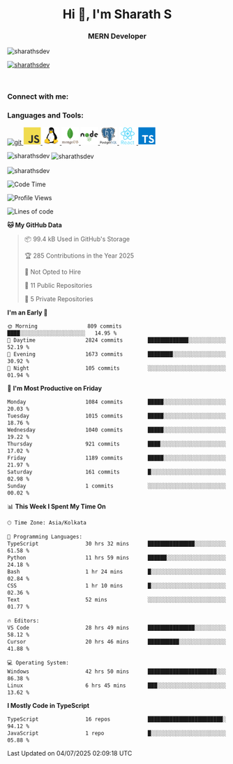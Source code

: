 <h1 align="center">Hi 👋, I'm Sharath S</h1>
<h3 align="center">MERN Developer</h3>

<p align="left"> <img src="https://komarev.com/ghpvc/?username=sharathsdev&label=Profile%20views&color=0e75b6&style=flat" alt="sharathsdev" /> </p>

<p align="left"> <a href="https://github.com/ryo-ma/github-profile-trophy"><img src="https://github-profile-trophy.vercel.app/?username=sharathsdev" alt="sharathsdev" /></a> </p>

<p align="left"> <a href="https://twitter.com/" target="blank"><img src="https://img.shields.io/twitter/follow/?logo=twitter&style=for-the-badge" alt="" /></a> </p>

<h3 align="left">Connect with me:</h3>
<p align="left">
</p>

<h3 align="left">Languages and Tools:</h3>
<p align="left"> <a href="https://git-scm.com/" target="_blank" rel="noreferrer"> <img src="https://www.vectorlogo.zone/logos/git-scm/git-scm-icon.svg" alt="git" width="40" height="40"/> </a> <a href="https://developer.mozilla.org/en-US/docs/Web/JavaScript" target="_blank" rel="noreferrer"> <img src="https://raw.githubusercontent.com/devicons/devicon/master/icons/javascript/javascript-original.svg" alt="javascript" width="40" height="40"/> </a> <a href="https://www.linux.org/" target="_blank" rel="noreferrer"> <img src="https://raw.githubusercontent.com/devicons/devicon/master/icons/linux/linux-original.svg" alt="linux" width="40" height="40"/> </a> <a href="https://www.mongodb.com/" target="_blank" rel="noreferrer"> <img src="https://raw.githubusercontent.com/devicons/devicon/master/icons/mongodb/mongodb-original-wordmark.svg" alt="mongodb" width="40" height="40"/> </a> <a href="https://nodejs.org" target="_blank" rel="noreferrer"> <img src="https://raw.githubusercontent.com/devicons/devicon/master/icons/nodejs/nodejs-original-wordmark.svg" alt="nodejs" width="40" height="40"/> </a> <a href="https://www.postgresql.org" target="_blank" rel="noreferrer"> <img src="https://raw.githubusercontent.com/devicons/devicon/master/icons/postgresql/postgresql-original-wordmark.svg" alt="postgresql" width="40" height="40"/> </a> <a href="https://reactjs.org/" target="_blank" rel="noreferrer"> <img src="https://raw.githubusercontent.com/devicons/devicon/master/icons/react/react-original-wordmark.svg" alt="react" width="40" height="40"/> </a> <a href="https://www.typescriptlang.org/" target="_blank" rel="noreferrer"> <img src="https://raw.githubusercontent.com/devicons/devicon/master/icons/typescript/typescript-original.svg" alt="typescript" width="40" height="40"/> </a> </p>

<p><img align="left" src="https://github-readme-stats.vercel.app/api/top-langs?username=sharathsdev&show_icons=true&locale=en&layout=compact" alt="sharathsdev" /></p>

<p>&nbsp;<img align="center" src="https://github-readme-stats.vercel.app/api?username=sharathsdev&show_icons=true&locale=en" alt="sharathsdev" /></p>

<p><img align="center" src="https://github-readme-streak-stats.herokuapp.com/?user=sharathsdev&" alt="sharathsdev" /></p>
 
 <!--START_SECTION:waka-->
![Code Time](http://img.shields.io/badge/Code%20Time-865%20hrs%2030%20mins-blue)

![Profile Views](http://img.shields.io/badge/Profile%20Views-0-blue)

![Lines of code](https://img.shields.io/badge/From%20Hello%20World%20I%27ve%20Written-6.1%20million%20lines%20of%20code-blue)

**🐱 My GitHub Data** 

> 📦 99.4 kB Used in GitHub's Storage 
 > 
> 🏆 285 Contributions in the Year 2025
 > 
> 🚫 Not Opted to Hire
 > 
> 📜 11 Public Repositories 
 > 
> 🔑 5 Private Repositories 
 > 
**I'm an Early 🐤** 

```text
🌞 Morning                809 commits         ████░░░░░░░░░░░░░░░░░░░░░   14.95 % 
🌆 Daytime                2824 commits        █████████████░░░░░░░░░░░░   52.19 % 
🌃 Evening                1673 commits        ████████░░░░░░░░░░░░░░░░░   30.92 % 
🌙 Night                  105 commits         ░░░░░░░░░░░░░░░░░░░░░░░░░   01.94 % 
```
📅 **I'm Most Productive on Friday** 

```text
Monday                   1084 commits        █████░░░░░░░░░░░░░░░░░░░░   20.03 % 
Tuesday                  1015 commits        █████░░░░░░░░░░░░░░░░░░░░   18.76 % 
Wednesday                1040 commits        █████░░░░░░░░░░░░░░░░░░░░   19.22 % 
Thursday                 921 commits         ████░░░░░░░░░░░░░░░░░░░░░   17.02 % 
Friday                   1189 commits        █████░░░░░░░░░░░░░░░░░░░░   21.97 % 
Saturday                 161 commits         █░░░░░░░░░░░░░░░░░░░░░░░░   02.98 % 
Sunday                   1 commits           ░░░░░░░░░░░░░░░░░░░░░░░░░   00.02 % 
```


📊 **This Week I Spent My Time On** 

```text
🕑︎ Time Zone: Asia/Kolkata

💬 Programming Languages: 
TypeScript               30 hrs 32 mins      ███████████████░░░░░░░░░░   61.58 % 
Python                   11 hrs 59 mins      ██████░░░░░░░░░░░░░░░░░░░   24.18 % 
Bash                     1 hr 24 mins        █░░░░░░░░░░░░░░░░░░░░░░░░   02.84 % 
CSS                      1 hr 10 mins        █░░░░░░░░░░░░░░░░░░░░░░░░   02.36 % 
Text                     52 mins             ░░░░░░░░░░░░░░░░░░░░░░░░░   01.77 % 

🔥 Editors: 
VS Code                  28 hrs 49 mins      ███████████████░░░░░░░░░░   58.12 % 
Cursor                   20 hrs 46 mins      ██████████░░░░░░░░░░░░░░░   41.88 % 

💻 Operating System: 
Windows                  42 hrs 50 mins      ██████████████████████░░░   86.38 % 
Linux                    6 hrs 45 mins       ███░░░░░░░░░░░░░░░░░░░░░░   13.62 % 
```

**I Mostly Code in TypeScript** 

```text
TypeScript               16 repos            ████████████████████████░   94.12 % 
JavaScript               1 repo              █░░░░░░░░░░░░░░░░░░░░░░░░   05.88 % 
```




 Last Updated on 04/07/2025 02:09:18 UTC
<!--END_SECTION:waka-->
